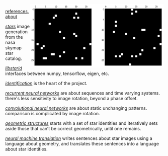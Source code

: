<img src="docs/images/nouns and verbs level0.png" align="right" width="426" height="202"/>

[references](http://starid.org/references), [about](http://starid.org/about)

[*stars*](https://github.com/noahhsmith/starid/tree/master/stars) image generation from the nasa skymap star catalog.

[*libstarid*](https://github.com/noahhsmith/starid/tree/master/libstarid) interfaces between numpy, tensorflow, eigen, etc.

[*identification*](https://github.com/noahhsmith/starid/tree/master/identification) is the heart of the project.

[*recurrent neural networks*](https://github.com/noahhsmith/starid/blob/master/identification/rnn.py) are about sequences and time varying systems. there's less sensitivity to image rotation, beyond a phase offset.

[*convolutional neural networks*](https://github.com/noahhsmith/starid/blob/master/identification/cnn.py) are about static unchanging patterns. comparison is complicated by image rotation.

[*geometric structures*](https://github.com/noahhsmith/starid/blob/master/identification/triangles.cpp) starts with a set of star identities and iteratively sets aside those that can’t be correct geometrically, until one remains.

[*neural machine translation*](https://github.com/noahhsmith/starid/blob/master/identification/nmt.py) writes sentences about star images using a language about geometry, and translates these sentences into a language about star identities.
